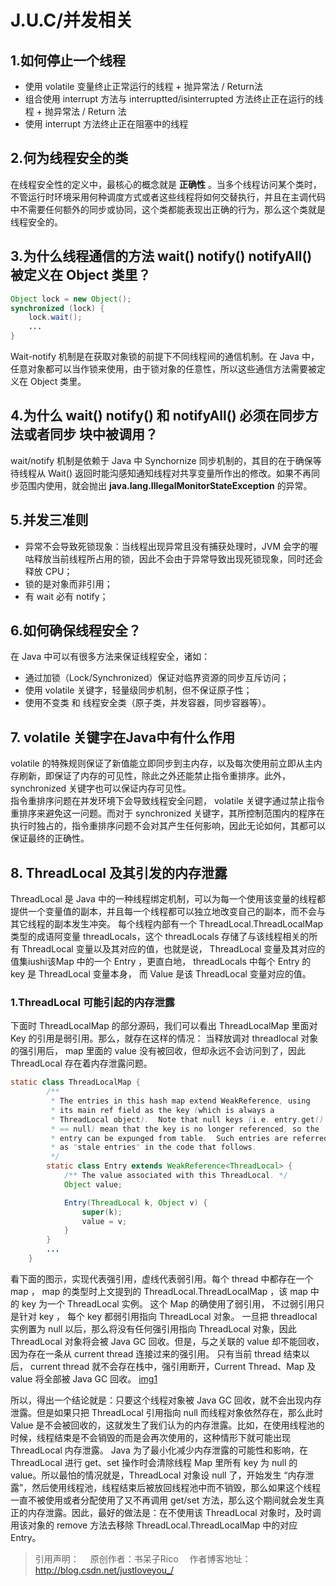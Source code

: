 # J.U.C/并发相关

## 1.如何停止一个线程
- 使用 volatile 变量终止正常运行的线程 + 抛异常法 / Return法
- 组合使用 interrupt 方法与 interruptted/isinterrupted 方法终止正在运行的线程 + 抛异常法 / Return 法
- 使用 interrupt 方法终止正在阻塞中的线程

## 2.何为线程安全的类
在线程安全性的定义中，最核心的概念就是 **正确性** 。当多个线程访问某个类时，不管运行时环境采用何种调度方式或者这些线程将如何交替执行，并且在主调代码中不需要任何额外的同步或协同，这个类都能表现出正确的行为，那么这个类就是线程安全的。
## 3.为什么线程通信的方法 wait() notify() notifyAll() 被定义在 Object 类里？
```java
Object lock = new Object();
synchronized (lock) {
    lock.wait();
    ...
}
```

Wait-notify 机制是在获取对象锁的前提下不同线程间的通信机制。在 Java 中，任意对象都可以当作锁来使用，由于锁对象的任意性，所以这些通信方法需要被定义在 Object 类里。

## 4.为什么 wait() notify() 和 notifyAll() 必须在同步方法或者同步 块中被调用？
wait/notify 机制是依赖于 Java 中 Synchornize 同步机制的，其目的在于确保等待线程从 Wait() 返回时能沟感知通知线程对共享变量所作出的修改。如果不再同步范围内使用，就会抛出 **java.lang.IllegalMonitorStateException** 的异常。

## 5.并发三准则
- 异常不会导致死锁现象：当线程出现异常且没有捕获处理时，JVM 会字的喔咕释放当前线程所占用的锁，因此不会由于异常导致出现死锁现象，同时还会释放 CPU；
- 锁的是对象而非引用；
- 有 wait 必有 notify；

## 6.如何确保线程安全？
在 Java 中可以有很多方法来保证线程安全，诸如：
- 通过加锁（Lock/Synchronized）保证对临界资源的同步互斥访问；
- 使用 volatile 关键字，轻量级同步机制，但不保证原子性；
- 使用不变类 和 线程安全类（原子类，并发容器，同步容器等）。

## 7. volatile 关键字在Java中有什么作用
volatile 的特殊规则保证了新值能立即同步到主内存，以及每次使用前立即从主内存刷新，即保证了内存的可见性，除此之外还能禁止指令重排序。此外，synchronized 关键字也可以保证内存可见性。   
指令重排序问题在并发环境下会导致线程安全问题， volatile 关键字通过禁止指令重排序来避免这一问题。而对于 synchronized 关键字，其所控制范围内的程序在执行时独占的，指令重排序问题不会对其产生任何影响，因此无论如何，其都可以保证最终的正确性。

## 8. ThreadLocal 及其引发的内存泄露
ThreadLocal 是 Java 中的一种线程绑定机制，可以为每一个使用该变量的线程都提供一个变量值的副本，并且每一个线程都可以独立地改变自己的副本，而不会与其它线程的副本发生冲突。
每个线程内部有一个 ThreadLocal.ThreadLocalMap 类型的成语阿变量 threadLocals，这个 threadLocals 存储了与该线程相关的所有 ThreadLocal 变量以及其对应的值，也就是说， ThreadLocal 变量及其对应的值集iushi该Map 中的一个 Entry ，更直白地， threadLocals 中每个 Entry 的 key 是 ThreadLocal 变量本身， 而 Value 是该 ThreadLocal 变量对应的值。
### 1.ThreadLocal 可能引起的内存泄露
下面时 ThreadLocalMap 的部分源码，我们可以看出 ThreadLocalMap 里面对 Key 的引用是弱引用。那么，就存在这样的情况： 当释放调对 threadlocal 对象的强引用后， map 里面的 value 没有被回收，但却永远不会访问到了，因此 ThreadLocal 存在着内存泄露问题。
```java
static class ThreadLocalMap {
        /**
         * The entries in this hash map extend WeakReference, using
         * its main ref field as the key (which is always a
         * ThreadLocal object).  Note that null keys (i.e. entry.get()
         * == null) mean that the key is no longer referenced, so the
         * entry can be expunged from table.  Such entries are referred to
         * as "stale entries" in the code that follows.
         */
        static class Entry extends WeakReference<ThreadLocal> {
            /** The value associated with this ThreadLocal. */
            Object value;

            Entry(ThreadLocal k, Object v) {
                super(k);
                value = v;
            }
        }
        ...
    }
```
看下面的图示，实现代表强引用，虚线代表弱引用。每个 thread 中都存在一个 map ， map 的类型时上文提到的 ThreadLocal.ThreadLocalMap ，该 map 中的 key 为一个 ThreadLocal 实例。 这个 Map 的确使用了弱引用， 不过弱引用只是针对 key ， 每个 key 都弱引用指向 ThreadLocal 对象。 一旦把 threadlocal 实例置为 null 以后，那么将没有任何强引用指向 ThreadLocal 对象，因此 ThreadLocal 对象将会被 Java GC 回收。但是，与之关联的 value 却不能回收，因为存在一条从 current thread 连接过来的强引用。 只有当前 thread 结束以后， current thread 就不会存在栈中，强引用断开，Current Thread、Map 及 value 将全部被 Java GC 回收。
[img1](https://github.com/ABUGADAY/midjavainterview/tree/master/img/juc1.jpg)

所以，得出一个结论就是：只要这个线程对象被 Java GC 回收，就不会出现内存泄露。但是如果只把 ThreadLocal 引用指向 null 而线程对象依然存在，那么此时 Value 是不会被回收的，这就发生了我们认为的内存泄露。比如，在使用线程池的时候，线程结束是不会销毁的而是会再次使用的，这种情形下就可能出现 ThreadLocal 内存泄露。
Java 为了最小化减少内存泄露的可能性和影响，在 ThreadLocal 进行 get、set 操作时会清除线程 Map 里所有 key 为 null 的 value。所以最怕的情况就是，ThreadLocal 对象设 null 了，开始发生 “内存泄露”，然后使用线程池，线程结束后被放回线程池中而不销毁，那么如果这个线程一直不被使用或者分配使用了又不再调用 get/set 方法，那么这个期间就会发生真正的内存泄露。因此，最好的做法是：在不使用该 ThreadLocal 对象时，及时调用该对象的 remove 方法去移除 ThreadLocal.ThreadLocalMap 中的对应 Entry。

> 引用声明：
>　原创作者：书呆子Rico 
>　作者博客地址：http://blog.csdn.net/justloveyou_/
